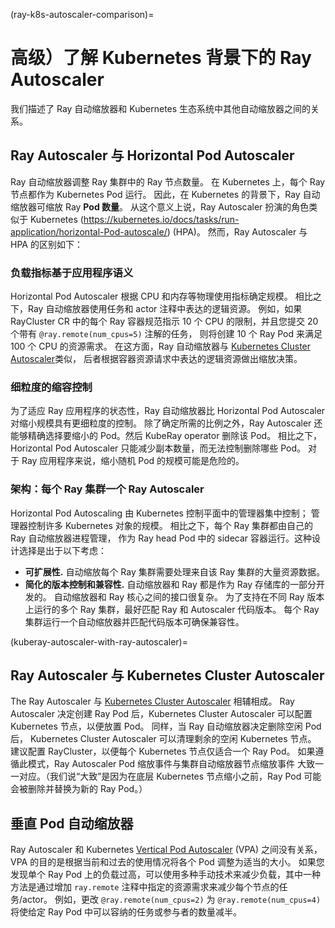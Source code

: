 (ray-k8s-autoscaler-comparison)=
# 高级）了解 Kubernetes 背景下的 Ray Autoscaler
我们描述了 Ray 自动缩放器和 Kubernetes 生态系统中其他自动缩放器之间的关系。

## Ray Autoscaler 与 Horizo​​ntal Pod Autoscaler
Ray 自动缩放器调整 Ray 集群中的 Ray 节点数量。
在 Kubernetes 上，每个 Ray 节点都作为 Kubernetes Pod 运行。
因此，在 Kubernetes 的背景下，Ray 自动缩放器可缩放 Ray **Pod 数量**。
从这个意义上说，Ray Autoscaler 扮演的角色类似于 Kubernetes (https://kubernetes.io/docs/tasks/run-application/horizontal-Pod-autoscale/) (HPA)。
然而，Ray Autoscaler 与 HPA 的区别如下：

### 负载指标基于应用程序语义
Horizo​​ntal Pod Autoscaler 根据 CPU 和内存等物理使用指标确定规模。
相比之下，Ray 自动缩放器使用任务和 actor 注释中表达的逻辑资源。
例如，如果 RayCluster CR 中的每个 Ray 容器规范指示 10 个 CPU 的限制，并且您提交 20 个带有 `@ray.remote(num_cpus=5)` 注解的任务，
则将创建 10 个 Ray Pod 来满足 100 个 CPU 的资源需求。
在这方面，Ray 自动缩放器与
[Kubernetes Cluster Autoscaler](https://github.com/kubernetes/autoscaler/tree/master/cluster-autoscaler)类似，
后者根据容器资源请求中表达的逻辑资源做出缩放决策。

### 细粒度的缩容控制
为了适应 Ray 应用程序的状态性，Ray 自动缩放器比 Horizo​​ntal Pod Autoscaler 对缩小规模具有更细粒度的控制。
除了确定所需的比例之外，Ray Autoscaler 还能够精确选择要缩小的 Pod。然后 KubeRay operator 删除该 Pod。
相比之下，Horizo​​ntal Pod Autoscaler 只能减少副本数量，而无法控制删除哪些 Pod。
对于 Ray 应用程序来说，缩小随机 Pod 的规模可能是危险的。

### 架构：每个 Ray 集群一个 Ray Autoscaler
Horizontal Pod Autoscaling 由 Kubernetes 控制平面中的管理器集中控制；
管理器控制许多 Kubernetes 对象的规模。
相比之下，每个 Ray 集群都由自己的 Ray 自动缩放器进程管理，
作为 Ray head Pod 中的 sidecar 容器运行。这种设计选择是出于以下考虑：

- **可扩展性.** 自动缩放每个 Ray 集群需要处理来自该 Ray 集群的大量资源数据。
- **简化的版本控制和兼容性.** 自动缩放器和 Ray 都是作为 Ray 存储库的一部分开发的。
自动缩放器和 Ray 核心之间的接口很复杂。
为了支持在不同 Ray 版本上运行的多个 Ray 集群，最好匹配 Ray 和 Autoscaler 代码版本。
每个 Ray 集群运行一个自动缩放器并匹配代码版本可确保兼容性。

(kuberay-autoscaler-with-ray-autoscaler)=
## Ray Autoscaler 与 Kubernetes Cluster Autoscaler
The Ray Autoscaler 与 [Kubernetes Cluster Autoscaler](https://github.com/kubernetes/autoscaler/tree/master/cluster-autoscaler) 相辅相成。
Ray Autoscaler 决定创建 Ray Pod 后，Kubernetes Cluster Autoscaler
可以配置 Kubernetes 节点，以便放置 Pod。
同样，当 Ray 自动缩放器决定删除空闲 Pod 后，
Kubernetes Cluster Autoscaler 可以清理剩余的空闲 Kubernetes 节点。
建议配置 RayCluster，以便每个 Kubernetes 节点仅适合一个 Ray Pod。
如果遵循此模式，Ray Autoscaler Pod 缩放事件与集群​​自动缩放器节点缩放事件
大致一一对应。（我们说“大致”是因为在底层 Kubernetes 节点缩小之前，Ray Pod 可能会被删除并替换为新的 Ray Pod。）


## 垂直 Pod 自动缩放器
Ray Autoscaler 和 Kubernetes [Vertical Pod Autoscaler](https://github.com/kubernetes/autoscaler/tree/master/vertical-pod-autoscaler) (VPA) 之间没有关系，
VPA 的目的是根据当前和过去的使用情况将各个 Pod 调整为适当的大小。
如果您发现单个 Ray Pod 上的负载过高，可以使用多种手动技术来减少负载，其中一种方法是通过增加 `ray.remote` 注释中指定的资源需求来减少每个节点的任务/actor。
例如，更改 `@ray.remote(num_cpus=2)` 为 `@ray.remote(num_cpus=4)`
将使给定 Ray Pod 中可以容纳的任务或参与者的数量减半。

